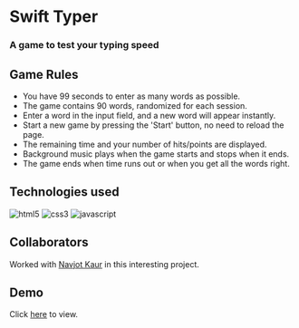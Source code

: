 # Swift Typer

### A game to test your typing speed

## Game Rules

- You have 99 seconds to enter as many words as possible.
- The game contains 90 words, randomized for each session.
- Enter a word in the input field, and a new word will appear instantly.
- Start a new game by pressing the 'Start' button, no need to reload the page.
- The remaining time and your number of hits/points are displayed.
- Background music plays when the game starts and stops when it ends.
- The game ends when time runs out or when you get all the words right.

## Technologies used

![html5](https://img.shields.io/badge/HTML5-E34F26?style=for-the-badge&logo=html5&logoColor=white)
![css3](https://img.shields.io/badge/CSS3-1572B6?style=for-the-badge&logo=css3&logoColor=white)
![javascript](https://img.shields.io/badge/JavaScript-323330?style=for-the-badge&logo=javascript&logoColor=F7DF1E)

## Collaborators

Worked with [Navjot Kaur](https://github.com/navjot0210) in this interesting project.

## Demo

Click [here](https://josephadoga.github.io/swift-typer/) to view.